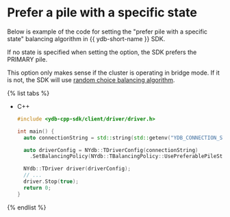 # Prefer a pile with a specific state

Below is example of the code for setting the "prefer pile with a specific state" balancing algorithm in {{ ydb-short-name }} SDK.

If no state is specified when setting the option, the SDK prefers the PRIMARY pile.

This option only makes sense if the cluster is operating in bridge mode. If it is not, the SDK will use [random choice balancing algorithm](./balancing-random-choice.md).

{% list tabs %}

- С++

  ```cpp
  #include <ydb-cpp-sdk/client/driver/driver.h>

  int main() {
    auto connectionString = std::string(std::getenv("YDB_CONNECTION_STRING"));

    auto driverConfig = NYdb::TDriverConfig(connectionString)
      .SetBalancingPolicy(NYdb::TBalancingPolicy::UsePreferablePileState(NYdb::EPileState::PRIMARY));

    NYdb::TDriver driver(driverConfig);
    // ...
    driver.Stop(true);
    return 0;
  }
  ```

{% endlist %}
